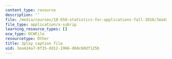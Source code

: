 ```yaml
---
content_type: resource
description: ''
file: /media/courses/18-650-statistics-for-applications-fall-2016/3ea424a78f35dd121966d68c60df125b_k2inA31Gups.srt
file_type: application/x-subrip
learning_resource_types: []
ocw_type: OCWFile
resourcetype: Other
title: 3play caption file
uid: 3ea424a7-8f35-dd12-1966-d68c60df125b
---
```

